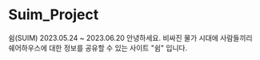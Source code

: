 # Suim_Project
쉼(SUIM)
2023.05.24 ~ 2023.06.20
안녕하세요.
비싸진 물가 시대에 사람들끼리 쉐어하우스에 대한 정보를 공유할 수 있는 사이트 "쉼" 입니다.
